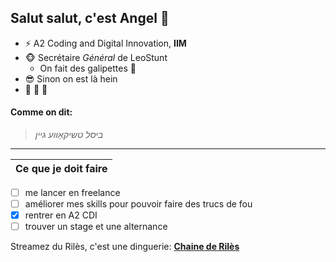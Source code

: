 ## Salut salut, c'est __Angel__ 👋


* ⚡ A2 Coding and Digital Innovation, __IIM__
* 🐵 Secrétaire _Général_ de LeoStunt
    * On fait des galipettes 🐒
* 😎 Sinon on est là hein
* 💯 💯 💯

#### Comme on dit:
> _ביסל טשיקאַווע גיין_

-----------------

Ce que je doit faire                                           |
---------------------                                          |
- [ ] me lancer en freelance                                   
- [ ] améliorer mes skills pour pouvoir faire des trucs de fou 
- [x] rentrer en A2 CDI                                        
- [ ] trouver un stage et une alternance                                     

Streamez du Rilès, c'est une dinguerie: [__Chaine de Rilès__](https://www.youtube.com/user/0Riles)
